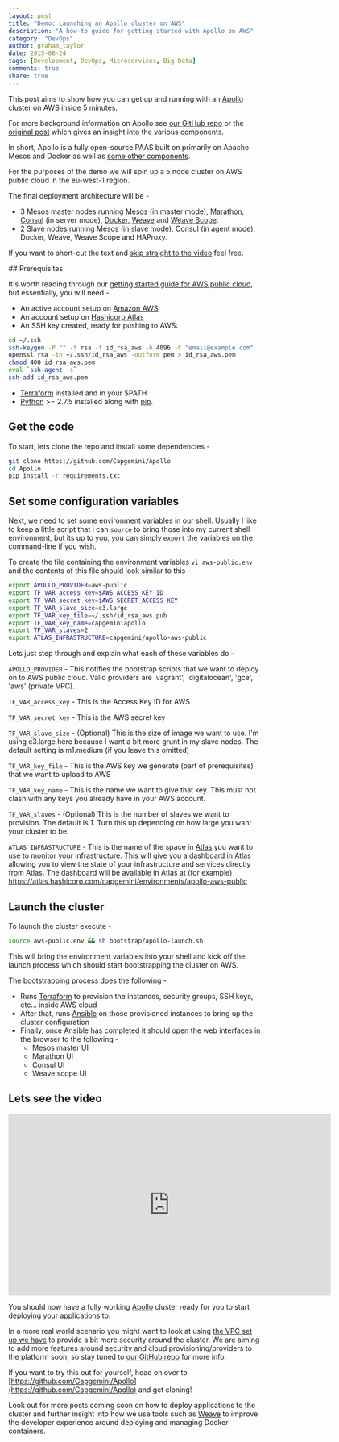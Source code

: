 ```yaml
---
layout: post
title: "Demo: Launching an Apollo cluster on AWS"
description: "A how-to guide for getting started with Apollo on AWS"
category: "DevOps"
author: graham_taylor
date: 2015-06-24
tags: [Development, DevOps, Microservices, Big Data]
comments: true
share: true
---
```


This post aims to show how you can get up and running with an [Apollo](https://github.com/Capgemini/Apollo)
cluster on AWS inside 5 minutes.

For more background information on Apollo see [our GitHub repo](https://github.com/Capgemini/Apollo)
or the [original post](https://capgemini.github.io/devops/apollo/) which gives an insight into the various
components.

In short, Apollo is a fully open-source PAAS built on primarily on Apache Mesos and Docker as well as [some other components](https://github.com/Capgemini/Apollo/tree/master/docs/components).

For the purposes of the demo we will spin up a 5 node cluster on AWS public cloud in the eu-west-1 region.

The final deployment architecture will be -

- 3 Mesos master nodes running [Mesos](https://mesos.apache.org) (in master mode), [Marathon](https://github.com/mesosphere/marathon), [Consul](https://github.com/hashicorp/consul) (in server mode), [Docker](https://github.com/docker/docker), [Weave](https://github.com/weaveworks/weave) and [Weave Scope](https://github.com/weaveworks/scope).
- 2 Slave nodes running Mesos (in slave mode), Consul (in agent mode), Docker, Weave, Weave Scope and HAProxy.

If you want to short-cut the text and [skip straight to the video](#video) feel free.

## Prerequisites

It's worth reading through our [getting started guide for AWS public cloud](https://github.com/Capgemini/Apollo/blob/master/docs/getting-started-guides/aws-public.md), but essentially, you will need -

  - An active account setup on [Amazon AWS](http://aws.amazon.com/)
  - An account setup on [Hashicorp Atlas](https://atlas.hashicorp.com)
  - An SSH key created, ready for pushing to AWS:
```bash 
cd ~/.ssh
ssh-keygen -P "" -t rsa -f id_rsa_aws -b 4096 -C "email@example.com"
openssl rsa -in ~/.ssh/id_rsa_aws -outform pem > id_rsa_aws.pem
chmod 400 id_rsa_aws.pem
eval `ssh-agent -s`
ssh-add id_rsa_aws.pem
```
  - [Terraform](https://terraform.io) installed and in your $PATH
  - [Python](https://www.python.org/) >= 2.7.5 installed along with [pip](https://pip.pypa.io/en/latest/installing.html).

## Get the code

To start, lets clone the repo and install some dependencies -

```bash 
git clone https://github.com/Capgemini/Apollo
cd Apollo
pip install -r requirements.txt
```

## Set some configuration variables

Next, we need to set some environment variables in our shell. Usually I like to keep a little script that i can ```source``` to bring those into my current shell environment, but its up to you, you can simply ```export``` the variables on the command-line if you wish.

To create the file containing the environment variables ```vi aws-public.env``` and the contents of this file should look similar to this -

```bash 
export APOLLO_PROVIDER=aws-public
export TF_VAR_access_key=$AWS_ACCESS_KEY_ID
export TF_VAR_secret_key=$AWS_SECRET_ACCESS_KEY
export TF_VAR_slave_size=c3.large
export TF_VAR_key_file=~/.ssh/id_rsa_aws.pub
export TF_VAR_key_name=capgeminiapollo
export TF_VAR_slaves=2
export ATLAS_INFRASTRUCTURE=capgemini/apollo-aws-public
```

Lets just step through and explain what each of these variables do -

```APOLLO_PROVIDER``` - This notifies the bootstrap scripts that we want to deploy on to AWS public cloud. Valid providers are 'vagrant', 'digitalocean', 'gce', 'aws' (private VPC).

```TF_VAR_access_key``` - This is the Access Key ID for AWS

```TF_VAR_secret_key``` - This is the AWS secret key

```TF_VAR_slave_size``` - (Optional) This is the size of image we want to use. I'm using c3.large here because
I want a bit more grunt in my slave nodes. The default setting is m1.medium (if you leave this omitted)

```TF_VAR_key_file``` - This is the AWS key we generate (part of prerequisites) that we want to upload to AWS

```TF_VAR_key_name``` - This is the name we want to give that key. This must not clash with any keys
you already have in your AWS account.

```TF_VAR_slaves``` - (Optional) This is the number of slaves we want to provision. The default is 1. Turn this up depending on how large you want your cluster to be.

```ATLAS_INFRASTRUCTURE``` - This is the name of the space in [Atlas](https://atlas.hashicorp.com) you want to use to monitor your infrastructure. This will give you a dashboard in Atlas allowing you to view the state of your infrastructure and services directly from Atlas. The dashboard will be available in Atlas at (for example) https://atlas.hashicorp.com/capgemini/environments/apollo-aws-public

## Launch the cluster

To launch the cluster execute -

```bash 
source aws-public.env && sh bootstrap/apollo-launch.sh
```

This will bring the environment variables into your shell and kick off the launch process
which should start bootstrapping the cluster on AWS.

The bootstrapping process does the following -

- Runs [Terraform](https://terraform.io) to provision the instances, security groups, SSH keys, etc... inside AWS cloud
- After that, runs [Ansible](https://www.ansible.com) on those provisioned instances to bring up the cluster configuration
- Finally, once Ansible has completed it should open the web interfaces in the browser to the following -
  - Mesos master UI
  - Marathon UI
  - Consul UI
  - Weave scope UI

## <a name="video"></a> Lets see the video

<div class="small-12 medium-8 large-4 small-centered columns">
  <div class="flex-video">
    <iframe width="640" height="360" src="https://www.youtube.com/embed/Xhqv9b05HmI" frameborder="0" allowfullscreen></iframe>
  </div>
</div>

You should now have a fully working [Apollo](https://github.com/Capgemini/Apollo) cluster ready for you to start deploying your applications to.

In a more real world scenario you might want to look at using [the VPC set up we have](https://github.com/Capgemini/Apollo/blob/master/docs/getting-started-guides/aws.md)
to provide a bit more security around the cluster. We are aiming to add more features around
security and cloud provisioning/providers to the platform soon, so stay tuned to [our GitHub repo](https://github.com/Capgemini/Apollo) for more info.

If you want to try this out for yourself, head on over to [https://github.com/Capgemini/Apollo](https://github.com/Capgemini/Apollo) and get cloning!

Look out for more posts coming soon on how to deploy applications to the cluster and further insight into how we use tools such as [Weave](https://github.com/weaveworks/weave) to improve the developer experience around deploying and managing Docker containers.
